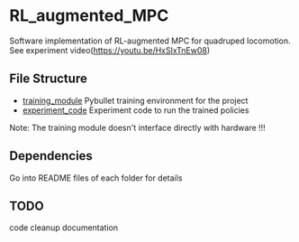 # RL_augmented_MPC
Software implementation of RL-augmented MPC for quadruped locomotion. See experiment video(https://youtu.be/HxSIxTnEw08)

## File Structure
- [training_module](./traning_module/) Pybullet training environment for the project
- [experiment_code](./experiment_code/) Experiment code to run the trained policies

Note: The training module doesn't interface directly with hardware !!!

## Dependencies
Go into README files of each folder for details

## TODO
code cleanup
documentation


